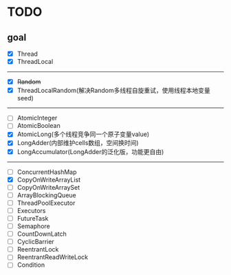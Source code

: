 # TODO

## goal
- [x] Thread
- [x] ThreadLocal
---
- [x] ~~Random~~
- [x] ThreadLocalRandom(解决Random多线程自旋重试，使用线程本地变量seed)
---
- [ ] AtomicInteger
- [ ] AtomicBoolean
- [x] AtomicLong(多个线程竞争同一个原子变量value)
- [x] LongAdder(内部维护cells数组，空间换时间)
- [x] LongAccumulator(LongAdder的泛化版，功能更自由)
---
- [ ] ConcurrentHashMap
- [x] CopyOnWriteArrayList
- [ ] CopyOnWriteArraySet
- [ ] ArrayBlockingQueue
- [ ] ThreadPoolExecutor
- [ ] Executors
- [ ] FutureTask
- [ ] Semaphore
- [ ] CountDownLatch
- [ ] CyclicBarrier
- [ ] ReentrantLock
- [ ] ReentrantReadWriteLock
- [ ] Condition
